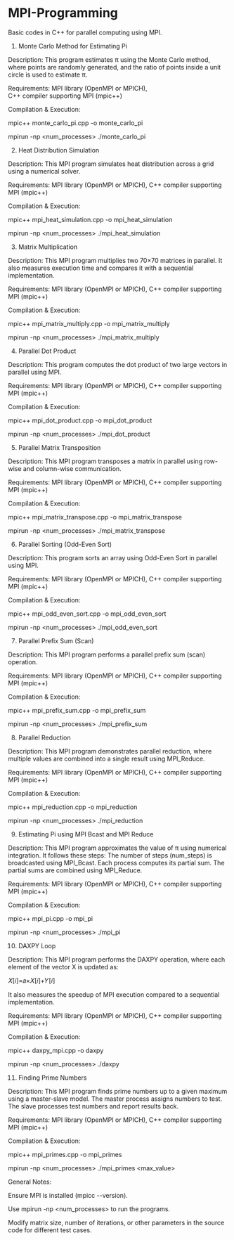 # MPI-Programming
Basic codes in C++ for parallel computing using MPI.


1. Monte Carlo Method for Estimating Pi
   
Description:
This program estimates π using the Monte Carlo method, where points are randomly generated, and the ratio of points inside a unit circle is used to estimate π.

Requirements:
MPI library (OpenMPI or MPICH),  
C++ compiler supporting MPI (mpic++)

Compilation & Execution:

mpic++ monte_carlo_pi.cpp -o monte_carlo_pi

mpirun -np <num_processes> ./monte_carlo_pi


2. Heat Distribution Simulation
   
Description: 
This MPI program simulates heat distribution across a grid using a numerical solver.

Requirements:
MPI library (OpenMPI or MPICH), 
C++ compiler supporting MPI (mpic++)

Compilation & Execution:

mpic++ mpi_heat_simulation.cpp -o mpi_heat_simulation

mpirun -np <num_processes> ./mpi_heat_simulation


3. Matrix Multiplication
   
Description:
This MPI program multiplies two 70×70 matrices in parallel. It also measures execution time and compares it with a sequential implementation.

Requirements:
MPI library (OpenMPI or MPICH), 
C++ compiler supporting MPI (mpic++)

Compilation & Execution:

mpic++ mpi_matrix_multiply.cpp -o mpi_matrix_multiply

mpirun -np <num_processes> ./mpi_matrix_multiply


4. Parallel Dot Product
   
Description:
This program computes the dot product of two large vectors in parallel using MPI.

Requirements:
MPI library (OpenMPI or MPICH), 
C++ compiler supporting MPI (mpic++)

Compilation & Execution:

mpic++ mpi_dot_product.cpp -o mpi_dot_product

mpirun -np <num_processes> ./mpi_dot_product


5. Parallel Matrix Transposition
   
Description:
This MPI program transposes a matrix in parallel using row-wise and column-wise communication.

Requirements:
MPI library (OpenMPI or MPICH), 
C++ compiler supporting MPI (mpic++)

Compilation & Execution:

mpic++ mpi_matrix_transpose.cpp -o mpi_matrix_transpose

mpirun -np <num_processes> ./mpi_matrix_transpose


6. Parallel Sorting (Odd-Even Sort)
   
Description:
This program sorts an array using Odd-Even Sort in parallel using MPI.

Requirements:
MPI library (OpenMPI or MPICH), 
C++ compiler supporting MPI (mpic++)

Compilation & Execution:

mpic++ mpi_odd_even_sort.cpp -o mpi_odd_even_sort

mpirun -np <num_processes> ./mpi_odd_even_sort

 
7. Parallel Prefix Sum (Scan)
   
Description: 
This MPI program performs a parallel prefix sum (scan) operation.

Requirements:
MPI library (OpenMPI or MPICH), 
C++ compiler supporting MPI (mpic++)

Compilation & Execution:

mpic++ mpi_prefix_sum.cpp -o mpi_prefix_sum

mpirun -np <num_processes> ./mpi_prefix_sum


8. Parallel Reduction
   
Description:
This MPI program demonstrates parallel reduction, where multiple values are combined into a single result using MPI_Reduce.

Requirements:
MPI library (OpenMPI or MPICH), 
C++ compiler supporting MPI (mpic++)

Compilation & Execution:

mpic++ mpi_reduction.cpp -o mpi_reduction

mpirun -np <num_processes> ./mpi_reduction

9. Estimating Pi using MPI Bcast and MPI Reduce
    
Description:
This MPI program approximates the value of π using numerical integration.
It follows these steps:
The number of steps (num_steps) is broadcasted using MPI_Bcast.
Each process computes its partial sum.
The partial sums are combined using MPI_Reduce.

Requirements:
MPI library (OpenMPI or MPICH), 
C++ compiler supporting MPI (mpic++)

Compilation & Execution:

mpic++ mpi_pi.cpp -o mpi_pi

mpirun -np <num_processes> ./mpi_pi

10. DAXPY Loop
    
Description:
This MPI program performs the DAXPY operation, where each element of the vector X is updated as:

𝑋[𝑖]=𝑎×𝑋[𝑖]+𝑌[𝑖]

It also measures the speedup of MPI execution compared to a sequential implementation.

Requirements:
MPI library (OpenMPI or MPICH), 
C++ compiler supporting MPI (mpic++)

Compilation & Execution:

mpic++ daxpy_mpi.cpp -o daxpy

mpirun -np <num_processes> ./daxpy


11. Finding Prime Numbers
    
Description:
This MPI program finds prime numbers up to a given maximum using a master-slave model.
The master process assigns numbers to test.
The slave processes test numbers and report results back.

Requirements:
MPI library (OpenMPI or MPICH), 
C++ compiler supporting MPI (mpic++)

Compilation & Execution:

mpic++ mpi_primes.cpp -o mpi_primes

mpirun -np <num_processes> ./mpi_primes <max_value>


General Notes:

Ensure MPI is installed (mpicc --version).

Use mpirun -np <num_processes> to run the programs.

Modify matrix size, number of iterations, or other parameters in the source code for different test cases.

